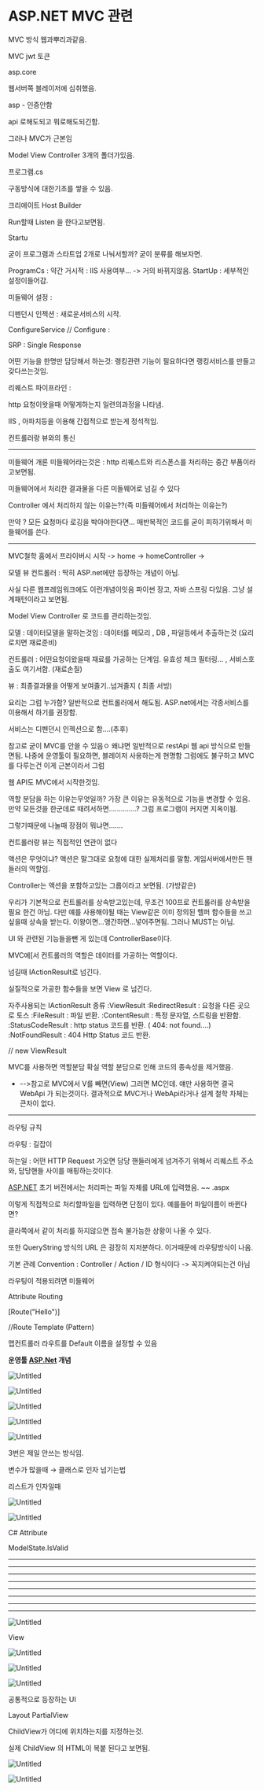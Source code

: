 # ASP.NET MVC 관련

MVC 방식 웹과뿌리과같음.

MVC jwt 토큰

asp.core

웹서버쪽 블레이저에 심취했음.

asp - 인증안함

api 로해도되고 뭐로해도되긴함.

그러나 MVC가 근본임

Model View Controller 3개의 폴더가있음.

프로그램.cs

구동방식에 대한기초를 쌓을 수 있음.

크리에이트 Host Builder

Run할때 Listen 을 한다고보면됨.

Startu

굳이 프로그램과 스타트업 2개로 나눠서할까?
굳이 분류를 해보자면.

ProgramCs : 약간 거시적 : IIS 사용여부...  -> 거의 바뀌지않음.
StartUp : 세부적인 설정이들어감.

미들웨어 설정 :

디펜던시 인젝션  : 새로운서비스의 시작.

ConfigureService  // Configure  :

SRP  : Single Response

어떤 기능을 한명만 담당해서 하는것:  랭킹관련 기능이 필요하다면 랭킹서비스를 만들고 갖다쓰는것임.

리퀘스트 파이프라인 :

http 요청이왓을때 어떻게하는지 일련의과정을 나타냄.

IIS , 아파치등을 이용해 간접적으로 받는게 정석적임.

컨트롤러랑 뷰와의 통신

---

미들웨어 개론
미들웨어라는것은 :  http 리퀘스트와 리스폰스를 처리하는 중간 부품이라고보면됨.

미들웨어에서 처리한 결과물을 다른 미들웨어로 넘길 수 있다

Controller 에서 처리하지 않는 이유는??(즉 미들웨어에서 처리하는 이유는?)

만약 ? 모든 요청마다 로깅을  박아야한다면...
매반복적인 코드를 굳이 피하기위해서 미들웨어를 쓴다.

---

MVC철학
홈에서 프라이버시 시작 -> home -> homeController ->

모델 뷰 컨트롤러 :  딱히 ASP.net에만 등장하는 개념이 아님.

사실 다른 웹프레임워크에도 이런개념이잇음 파이썬 장고, 자바 스프링 다있음.
그냥 설계패턴이라고 보면됨.

Model View Controller 로 코드를 관리하는것임.

모델 : 데이터모델을 말하는것임 : 데이터를 메모리 , DB , 파일등에서 추출하는것 (요리로치면 재료준비)

컨트롤러 : 어떤요청이왔을때 재료를 가공하는 단계임. 유효성 체크 필터링... , 서비스호출도 여기서함.  (재료손질)

뷰 : 최종결과물을 어떻게 보여줄기..넘겨줄지 ( 최종 서빙)

요리는 그럼 누가함?
일반적으로 컨트롤러에서 해도됨.
ASP.net에서는  각종서비스를 이용해서 하기를 권장함.

서비스는 디펜던시 인젝션으로 함....(추후)

참고로
굳이 MVC를 안쓸 수 있음ㅇ 왜냐면
일반적으로 restApi 웹 api 방식으로  만들면됨.
나중에 운영툴이 필요하면, 블레이저 사용하는게 현명함
그럼에도 불구하고 MVC를 다루는건 이게 근본이라서 그럼

웹 API도 MVC에서 시작한것임.

역할 분담을 하는 이유는무엇일까?
가장 큰 이유는 유동적으로 기능을 변경할 수 있음.
만약 모든것을 한군데로 때려서하면..............?
그럼 프로그램이 커지면 지옥이됨.

그렇기때문에 나눌때 장점이 뭐냐면.......

컨트롤러랑 뷰는 직접적인 연관이 없다

액션은 무엇이냐?
액션은 말그대로 요청에 대한 실제처리를 말함.
게임서버에서만든 핸들러의 역할임.

Controller는 액션을 포함하고있는 그룹이라고 보면됨. (가방같은)

우리가 기본적으로 컨트롤러를 상속받고있는데,
무조건 100프로 컨트롤러를 상속받을 필요 한건 아님.
다만 얘를 사용해야될 때는 View같은 이미 정의된 헬퍼 함수들을 쓰고싶을때 상속을 받는다.
이왕이면...앵간하면...넣어주면됨. 그러나 MUST는 아님.

UI 와 관련된 기능들을뺀 게 있는데 ControllerBase이다.

MVC에[서 컨트롤러의 역할은 데이터를 가공하는 역할이다.

넘길때 IActionResult로 넘긴다.

실질적으로 가공한 함수들을 보면 View 로 넘긴다.

자주사용되는 IActionResult 종류
:ViewResult
:RedirectResult : 요청을 다른 곳으로 토스
:FileResult : 파일 반환.
:ContentResult : 특정 문자열, 스트링을 반환함.
:StatusCodeResult :  http status 코드를 반환. ( 404: not found....)
:NotFoundResult : 404 Http Status 코드 반환.

// new ViewResult

MVC를 사용하면 역할분담 확실
역할 분담으로 인해 코드의 종속성을 제거했음.

- -->참고로 MVC에서 V를 빼면(View) 그러면 MC인데. 얘만 사용하면 결국 WebApi 가 되는것이다.
결과적으로 MVC거나 WebApi라거나 설계 철학 차체는 큰차이 없다.

---

라우팅 규칙

라우팅 : 길잡이

하는일 : 어떤 HTTP Request 가오면 담당 핸들러에게 넘겨주기 위해서 리퀘스트 주소와, 담당핸들 사이를 매핑하는것이다.

[ASP.NET](http://asp.net/) 초기 버전에서는  처리파는 파일 자체를 URL에 입력했음. ~~ .aspx

이렇게 직접적으로 처리할파일을 입력하면 단점이 있다. 예를들어 파일이름이 바뀐다면?

클라쪽에서 같이 처리를 하지않으면 접속 불가능한 상황이 나올 수 있다.

또한 QueryString 방식의 URL 은 굉장히 지저분하다. 이거때문에 라우팅방식이 나옴.

기본 관례 Convention  : Controller / Action / ID 형식이다 -> 꼭지켜야되는건 아님

라우팅이 적용되려면 미들웨어

Attribute Routing

[Route("Hello")]

//Route Template (Pattern)

맵컨트롤러 라우트를 Default 이름을 설정할 수 있음

**운영툴 [ASP.Net](http://ASP.Net) 개념**

![Untitled](./PostImage/Untitled.png)

![Untitled](./PostImage/Untitled%201.png)

![Untitled](./PostImage/Untitled%202.png)

![Untitled](./PostImage/Untitled%203.png)

![Untitled](./PostImage/Untitled%204.png)

3번은 제일 안쓰는 방식임.

변수가 많을때 → 클래스로 인자 넘기는법

리스트가 인자일때

![Untitled](./PostImage/Untitled%205.png)

![Untitled](./PostImage/Untitled%206.png)

C# Attribute

ModelState.IsValid 

---

---

---

---

---

---

---

---

![Untitled](./PostImage/Untitled%207.png)

View

![Untitled](./PostImage/Untitled%208.png)

![Untitled](./PostImage/Untitled%209.png)

![Untitled](./PostImage/Untitled%2010.png)

공통적으로 등장하는 UI

Layout PartialView 

ChildView가 어디에 위치하는지를 지정하는것.

실제 ChildView 의 HTML이 복붙 된다고 보면됨.

![Untitled](./PostImage/Untitled%2011.png)

![Untitled](./PostImage/Untitled%2012.png)